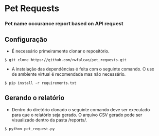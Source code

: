 # Pet Requests

### Pet name occurance report based on API request

## Configuração
* É necessário primeiramente clonar o repositório.

```
$ git clone https://github.com/rwfalcao/pet_requests.git
```

* A instalação das dependências é feita com o seguinte comando. O uso de ambiente virtual é recomendada mas não necessário.
```
$ pip install -r requirements.txt
```

## Gerando o relatório
* Dentro do diretório clonado o seguinte comando deve ser executado para que o relatório seja gerado. O arquivo CSV gerado pode ser visualizado dentro da pasta /reports/.
```
$ python pet_request.py
```

